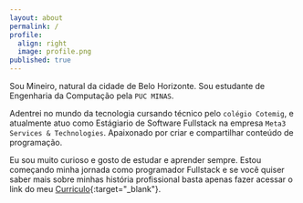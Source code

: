 ```yaml
---
layout: about
permalink: /
profile:
  align: right
  image: profile.png
published: true
---
```


Sou Mineiro, natural da cidade de Belo Horizonte. Sou estudante de Engenharia da Computação pela `PUC MINAS`. 

Adentrei no mundo da tecnologia cursando técnico pelo `colégio Cotemig`, e atualmente atuo como Estágiario de Software Fullstack na empresa `Meta3 Services & Technologies`. Apaixonado por criar e compartilhar conteúdo de programação.

Eu sou muito curioso e gosto de estudar e aprender sempre. Estou começando minha jornada
como programador Fullstack e se você quiser saber mais sobre minhas história
profissional basta apenas fazer acessar o link do meu [Curriculo](https://recnove.github.io/jekyll-cv/){:target="_blank"}.




